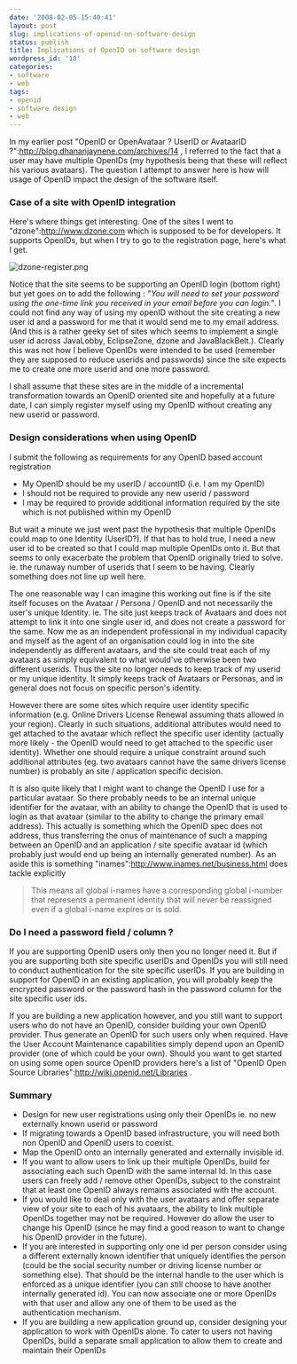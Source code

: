 ```yaml
---
date: '2008-02-05 15:40:41'
layout: post
slug: implications-of-openid-on-software-design
status: publish
title: Implications of OpenID on software design
wordpress_id: '18'
categories:
- software
- web
tags:
- openid
- software design
- web
---
```


In my earlier post "OpenID or OpenAvataar ? UserID or AvataarID ?":http://blog.dhananjaynene.com/archives/14 , I referred to the fact that a user may have multiple OpenIDs (my hypothesis being that these will reflect his various avataars). The question I attempt to answer here is how will usage of OpenID impact the design of the software itself.

### Case of a site with OpenID integration

Here's where things get interesting. One of the sites I went to "dzone":http://www.dzone.com which is supposed to be for developers. It supports OpenIDs, but when I try to go to the registration page, here's what I get.

![dzone-register.png](http://blog.dhananjaynene.com/wp-content/uploads/2008/02/dzone-register.png)

Notice that the site seems to be supporting an OpenID login (bottom right) but yet goes on to add the following : *"You will need to set your password using the one-time link you received in your email before you can login."*. I could not find any way of using my openID without the site creating a new user id and a password for me that it would send me to my email address. (And this is a rather geeky set of sites which seems to implement a single user id across JavaLobby, EclipseZone, dzone and JavaBlackBelt.). Clearly this was not how I believe OpenIDs were intended to be used (remember they are supposed to reduce userids and passwords) since the site expects me to create one more userid and one more password.

I shall assume that these sites are in the middle of a incremental transformation towards an OpenID oriented site and hopefully at a future date, I can simply register myself using my OpenID without creating any new userid or password.

### Design considerations when using OpenID


I submit the following as requirements for any OpenID based account registration

* My OpenID should be my userID / accountID (i.e. I am my OpenID) 
* I should not be required to provide any new userid / password
* I may be required to provide additional information required by the site which is not published within my OpenID

But wait a minute we just went past the hypothesis that multiple OpenIDs could map to one Identity (UserID?). If that has to hold true, I need a new user id to be created so that I could map multiple OpenIDs onto it. But that seems to only exacerbate the problem that OpenID originally tried to solve. ie. the runaway number of userids that I seem to be having. Clearly something does not line up well here.

The one reasonable way I can imagine this working out fine is if the site itself focuses on the Avataar / Persona / OpenID and not necessarily the user's unique Identity. ie. The site just keeps track of Avataars and does not attempt to link it into one single user id, and does not create a password for the same. Now me as an independent professional in my individual capacity and myself as the agent of an organisation could log in into the site independently as different avataars, and the site could treat each of my avataars as simply equivalent to what would've otherwise been two different userids. Thus the site no longer needs to keep track of my userid or my unique identity. It simply keeps track of Avataars or Personas, and in general does not focus on specific person's identity. 

However there are some sites which require user identity specific information (e.g. Online Drivers License Renewal assuming thats allowed in your region). Clearly in such situations, additional attributes would need to get attached to the avataar which reflect the specific user identity (actually more likely - the OpenID would need to get attached to the specific user identity). Whether one should require a unique constraint around such additional attributes (eg. two avataars cannot have the same drivers license number) is probably an site / application specific decision.

It is also quite likely that I might want to change the OpenID I use for a particular avataar. So there probably needs to be an internal unique identifier for the avataar, with an ability to change the OpenID that is used to login as that avataar (similar to the ability to change the primary email address). This actually is something which the OpenID spec does not address, thus transferring the onus of maintenance of such a mapping between an OpenID and an application / site specific avataar id (which probably just would end up being an internally generated number). As an aside this is something "inames":http://www.inames.net/business.html does tackle explicitly 

> This means all global i-names have a corresponding global i-number that represents a permanent identity that will never be reassigned even if a global i-name expires or is sold.

### Do I need a password field / column ?

If you are supporting OpenID users only then you no longer need it. But if you are supporting both site specific userIDs and OpenIDs you will still need to conduct authentication for the site specific userIDs. If you are building in support for OpenID in an existing application, you will probably keep the encrypted password or the password hash in the password column for the site specific user ids.

If you are building a new application however, and you still want to support users who do not have an OpenID, consider building your own OpenID provider. Thus generate an OpenID for such users only when required. Have the User Account Maintenance capabilities simply depend upon an OpenID provider (one of which could be your own). Should you want to get started on using some open source OpenID providers here's a list of "OpenID Open Source Libraries":http://wiki.openid.net/Libraries .


### Summary

* Design for new user registrations using only their OpenIDs ie. no new externally known userid or password
* If migrating towards a OpenID based infrastructure, you will need both non OpenID and OpenID users to coexist. 
* Map the OpenID onto an internally generated and externally invisible id.
* If you want to allow users to link up their multiple OpenIDs, build for associating each such OpenID with the same internal Id. In this case users can freely add / remove other OpenIDs, subject to the constraint that at least one OpenID always remains associated with the account.
* If you would like to deal only with the user avataars and offer separate view of your site to each of his avataars, the ability to link multiple OpenIDs together may not be required. However do allow the user to change his OpenID (since he may find a good reason to want to change his OpenID provider in the future).
* If you are interested in supporting only one id per person consider using a different externally known identifier that uniquely identifies the person (could be the social security number or driving license number or something else). That should be the internal handle to the user which is enforced as a unique identifier (you can still choose to have another internally generated id). You can now associate one or more OpenIDs with that user and allow any one of them to be used as the authentication mechanism.
* If you are building a new application ground up, consider designing your application to work with OpenIDs alone. To cater to users not having OpenIDs, build a separate small application to allow them to create and maintain their OpenIDs


